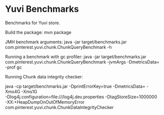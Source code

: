Yuvi Benchmarks
================

Benchmarks for Yuvi store. 

Build the package:
mvn package

JMH benchmark arguments: 
java -jar target/benchmarks.jar com.pinterest.yuvi.chunk.ChunkQueryBenchmark -h 

Running a benchmark with gc profiler: 
java -jar target/benchmarks.jar com.pinterest.yuvi.chunk.ChunkQueryBenchmark -jvmArgs -DmetricsData=<metrics data file> -prof gc

Running Chunk data integrity checker:

java -cp target/benchmarks.jar -DprintErrorKey=true -DmetricsData=<metrics data file> -Xmx4G -Xms1G \
 -Dlog4j.configuration=file:///log4j.dev.properties -DtagStoreSize=1000000 \
 -XX:+HeapDumpOnOutOfMemoryError \
 com.pinterest.yuvi.chunk.ChunkDataIntegrityChecker 
